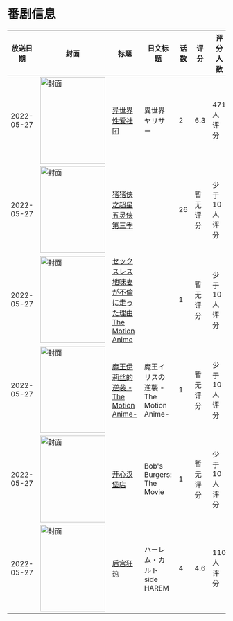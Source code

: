 # 番剧信息

|放送日期|封面|标题|日文标题|话数|评分|评分人数|
|---|---|---|---|---|---|---|
|2022-05-27|<img src="https://bangumi.tv/img/no_icon_subject.png" alt="封面" style="width:150px;height:200px;object-fit:cover;">|[异世界性爱社团](https://bangumi.tv/subject/371822)|異世界ヤリサー|2|6.3|471人评分|
|2022-05-27|<img src="https://lain.bgm.tv/pic/cover/c/18/81/384728_DQf81.jpg" alt="封面" style="width:150px;height:200px;object-fit:cover;">|[猪猪侠之超星五灵侠 第三季](https://bangumi.tv/subject/384728)||26|暂无评分|少于10人评分|
|2022-05-27|<img src="https://bangumi.tv/img/no_icon_subject.png" alt="封面" style="width:150px;height:200px;object-fit:cover;">|[セックスレス 地味妻が不倫に走った理由 The Motion Anime](https://bangumi.tv/subject/381213)||1|暂无评分|少于10人评分|
|2022-05-27|<img src="https://bangumi.tv/img/no_icon_subject.png" alt="封面" style="width:150px;height:200px;object-fit:cover;">|[魔王伊莉丝的逆袭  -The Motion Anime-](https://bangumi.tv/subject/383634)|魔王イリスの逆襲  -The Motion Anime-|1|暂无评分|少于10人评分|
|2022-05-27|<img src="https://lain.bgm.tv/pic/cover/c/3a/ff/394210_969y6.jpg" alt="封面" style="width:150px;height:200px;object-fit:cover;">|[开心汉堡店](https://bangumi.tv/subject/394210)|Bob's Burgers: The Movie|1|暂无评分|少于10人评分|
|2022-05-27|<img src="https://bangumi.tv/img/no_icon_subject.png" alt="封面" style="width:150px;height:200px;object-fit:cover;">|[后宫狂热](https://bangumi.tv/subject/370427)|ハーレム・カルト  side HAREM|4|4.6|110人评分|
